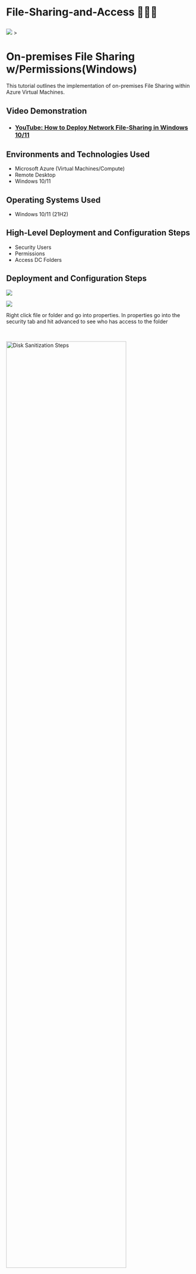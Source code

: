 # File-Sharing-and-Access 🫱🏻‍🫲 <p align="center">
<img src="https://github.com/Klinsmannn/File-Sharing-and-Access/assets/146140975/3f104de9-b975-425a-8031-0edc0e3a69e8">
>
</p>

<h1>On-premises File Sharing w/Permissions(Windows)</h1>
This tutorial outlines the implementation of on-premises File Sharing within Azure Virtual Machines.<br />


<h2>Video Demonstration</h2>

- ### [YouTube: How to Deploy Network File-Sharing in Windows 10/11](https://www.youtube.com/watch?v=D_OsSGe9tNI)

<h2>Environments and Technologies Used</h2>

- Microsoft Azure (Virtual Machines/Compute)
- Remote Desktop
- Windows 10/11

<h2>Operating Systems Used </h2>

- Windows 10/11 (21H2)

<h2>High-Level Deployment and Configuration Steps</h2>

- Security Users
- Permissions
- Access DC Folders

<h2>Deployment and Configuration Steps</h2>

<p>
<img src="https://github.com/Klinsmannn/File-Sharing-and-Access/assets/146140975/ecd93f41-96e5-48c0-9c21-c72741954f88">

</p>
<p>
  
<img src="https://github.com/Klinsmannn/File-Sharing-and-Access/assets/146140975/0e1a3656-2a90-421e-8d8a-35fa835f9687">
<br />

  Right click file or folder and go into properties. In properties go into the security tab and hit advanced to see who has access to the folder
</p>
<br />

<p>
<img src="https://i.imgur.com/DJmEXEB.png" height="80%" width="80%" alt="Disk Sanitization Steps"/>
</p>
<p>
Lorem ipsum dolor sit amet, consectetur adipiscing elit, sed do eiusmod tempor incididunt ut labore et dolore magna aliqua. Ut enim ad minim veniam, quis nostrud exercitation ullamco laboris nisi ut aliquip ex ea commodo consequat. Duis aute irure dolor in reprehenderit in voluptate velit esse cillum dolore eu fugiat nulla pariatur.
</p>
<br />

<p>
<img src="https://i.imgur.com/DJmEXEB.png" height="80%" width="80%" alt="Disk Sanitization Steps"/>
</p>
<p>
Lorem ipsum dolor sit amet, consectetur adipiscing elit, sed do eiusmod tempor incididunt ut labore et dolore magna aliqua. Ut enim ad minim veniam, quis nostrud exercitation ullamco laboris nisi ut aliquip ex ea commodo consequat. Duis aute irure dolor in reprehenderit in voluptate velit esse cillum dolore eu fugiat nulla pariatur.
</p>
<br />
